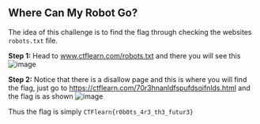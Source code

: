 ## Where Can My Robot Go?

The idea of this challenge is to find the flag through checking the websites ``robots.txt`` file. 

**Step 1:**
Head to www.ctflearn.com/robots.txt and there you will see this
![image](https://user-images.githubusercontent.com/40801372/130971084-d3cb8da4-1f5f-4070-89bd-ba9d8957a4fa.png)

**Step 2:**
Notice that there is a disallow page and this is where you will find the flag, just go to https://ctflearn.com/70r3hnanldfspufdsoifnlds.html and the flag is as shown
![image](https://user-images.githubusercontent.com/40801372/130971269-212c143c-be78-49de-ab45-9a9a646aa3fd.png)

Thus the flag is simply ``CTFlearn{r0b0ts_4r3_th3_futur3}``
